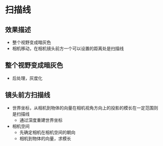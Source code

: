 # 扫描线

## 效果描述
- 整个视野变成暗灰色
- 相机移动，在相机镜头前方一个可以设置的距离处是扫描线

## 整个视野变成暗灰色
- 后处理，灰度化

## 镜头前方扫描线
- 世界坐标，从相机到物体的向量在相机视角方向上的投影的模长在一定范围则是扫描线
  - 通过深度重建世界坐标
- 相机空间
  - 先确定相机在相机空间的朝向
  - 相机到物体的向量，求模长